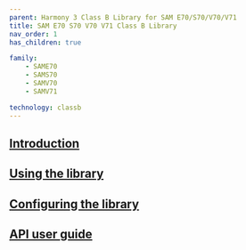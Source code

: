 ```yaml
---
parent: Harmony 3 Class B Library for SAM E70/S70/V70/V71
title: SAM E70 S70 V70 V71 Class B Library
nav_order: 1
has_children: true

family:
    - SAME70
    - SAMS70
    - SAMV70
    - SAMV71

technology: classb
---
```

## [Introduction](./introduction.md)
## [Using the library](./usage.md)
## [Configuring the library](./configuration.md)
## [API user guide](./interface.md)
